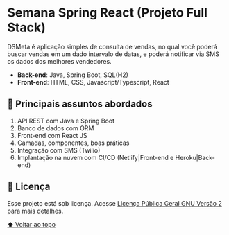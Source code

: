 <a name="topo"></a>

# Semana Spring React (Projeto Full Stack)

DSMeta é aplicação simples de consulta de vendas, no qual você poderá
buscar vendas em um dado intervalo de datas, e poderá notificar via SMS os dados dos melhores vendedores.

- **Back-end**: Java, Spring Boot, SQL(H2)
- **Front-end**: HTML, CSS, Javascript/Typescript, React

## 🚀 Principais assuntos abordados

1. API REST com Java e Spring Boot
2. Banco de dados com ORM
3. Front-end com React JS
4. Camadas, componentes, boas práticas
5. Integração com SMS (Twilio)
6. Implantação na nuvem com CI/CD (Netlify|Front-end e Heroku|Back-end)

## 📝 Licença

Esse projeto está sob licença. Acesse [Licença Pública Geral GNU Versão 2](https://www.gnu.org/licenses/gpl-2.0.html) para mais detalhes.

[⬆ Voltar ao topo](#topo)
